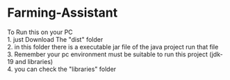 # Farming-Assistant

To Run this on your PC <br/>
    1. just Download The "dist" folder <br/>
    2. in this folder there is a executable jar file of the java project run that file <br/>
    3. Remember your pc environment must be suitable to run this project (jdk-19 and libraries) <br/>
    4. you can check the "libraries" folder <br/>